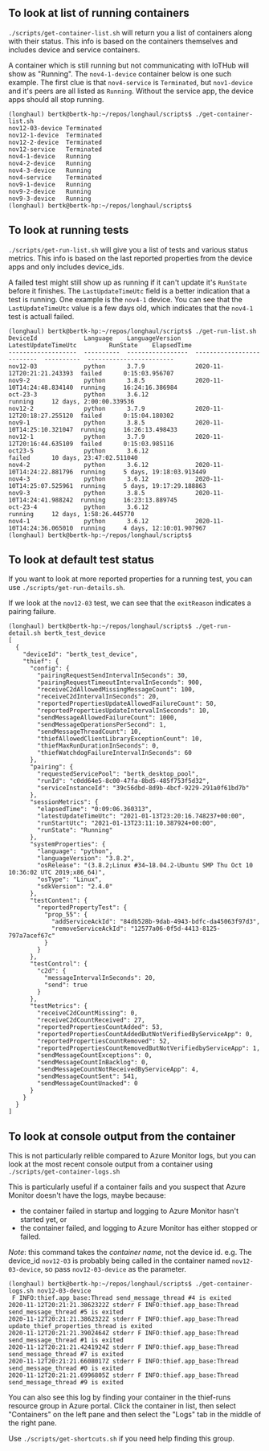 
## To look at list of running containers

`./scripts/get-container-list.sh` will return you a list of containers along with their status.
This info is based on the containers themselves and includes device and service containers.

A container which is still running but not communicating with IoTHub will show as "Running".
The `nov4-1-device` container below is one such example.
The first clue is that `nov4-service` is `Terminated`, but `nov1-device` and it's peers are all listed as `Running`.
Without the service app, the device apps should all stop running.

```
(longhaul) bertk@bertk-hp:~/repos/longhaul/scripts$ ./get-container-list.sh
nov12-03-device Terminated
nov12-1-device  Terminated
nov12-2-device  Terminated
nov12-service   Terminated
nov4-1-device   Running
nov4-2-device   Running
nov4-3-device   Running
nov4-service    Terminated
nov9-1-device   Running
nov9-2-device   Running
nov9-3-device   Running
(longhaul) bertk@bertk-hp:~/repos/longhaul/scripts$
```

## To look at running tests

`./scripts/get-run-list.sh` will give you a list of tests and various status metrics.
This info is based on the last reported properties from the device apps and only includes device_ids.

A failed test might still show up as running if it can't update it's `RunState` before it finishes.
The `LastUpdateTimeUtc` field is a better indication that a test is running.
One example is the `nov4-1` device.
You can see that the `LastUpdateTimeUtc` value is a few days old, which indicates that the `nov4-1` test is actuall failed.

```
(longhaul) bertk@bertk-hp:~/repos/longhaul/scripts$ ./get-run-list.sh
DeviceId             Language    LanguageVersion    LatestUpdateTimeUtc         RunState    ElapsedTime
-------------------  ----------  -----------------  --------------------------  ----------  ------------------------
nov12-03             python      3.7.9              2020-11-12T20:21:21.243393  failed      0:15:03.956707
nov9-2               python      3.8.5              2020-11-10T14:24:48.834140  running     16:24:16.386984
oct-23-3             python      3.6.12                                         running     12 days, 2:00:00.339536
nov12-2              python      3.7.9              2020-11-12T20:18:27.255120  failed      0:15:04.180302
nov9-1               python      3.8.5              2020-11-10T14:25:10.321047  running     16:26:13.498433
nov12-1              python      3.7.9              2020-11-12T20:16:44.635109  failed      0:15:03.985116
oct23-5              python      3.6.12                                         failed      10 days, 23:47:02.511040
nov4-2               python      3.6.12             2020-11-10T14:24:22.881796  running     5 days, 19:18:03.913449
nov4-3               python      3.6.12             2020-11-10T14:25:07.525961  running     5 days, 19:17:29.188863
nov9-3               python      3.8.5              2020-11-10T14:24:41.988242  running     16:23:13.889745
oct-23-4             python      3.6.12                                         running     12 days, 1:58:26.445770
nov4-1               python      3.6.12             2020-11-10T14:24:36.065010  running     4 days, 12:10:01.907967
(longhaul) bertk@bertk-hp:~/repos/longhaul/scripts$
```

## To look at default test status

If you want to look at more reported properties for a running test, you can use `./scripts/get-run-details.sh`.

If we look at the `nov12-03` test, we can see that the `exitReason` indicates a pairing failure.

```
(longhaul) bertk@bertk-hp:~/repos/longhaul/scripts$ ./get-run-detail.sh bertk_test_device
[
  {
    "deviceId": "bertk_test_device",
    "thief": {
      "config": {
        "pairingRequestSendIntervalInSeconds": 30,
        "pairingRequestTimeoutIntervalInSeconds": 900,
        "receiveC2dAllowedMissingMessageCount": 100,
        "receiveC2dIntervalInSeconds": 20,
        "reportedPropertiesUpdateAllowedFailureCount": 50,
        "reportedPropertiesUpdateIntervalInSeconds": 10,
        "sendMessageAllowedFailureCount": 1000,
        "sendMessageOperationsPerSecond": 1,
        "sendMessageThreadCount": 10,
        "thiefAllowedClientLibraryExceptionCount": 10,
        "thiefMaxRunDurationInSeconds": 0,
        "thiefWatchdogFailureIntervalInSeconds": 60
      },
      "pairing": {
        "requestedServicePool": "bertk_desktop_pool",
        "runId": "c0dd64e5-8c00-47fa-8bd5-485f753f5d32",
        "serviceInstanceId": "39c56dbd-8d9b-4bcf-9229-291a0f61bd7b"
      },
      "sessionMetrics": {
        "elapsedTime": "0:09:06.360313",
        "latestUpdateTimeUtc": "2021-01-13T23:20:16.748237+00:00",
        "runStartUtc": "2021-01-13T23:11:10.387924+00:00",
        "runState": "Running"
      },
      "systemProperties": {
        "language": "python",
        "languageVersion": "3.8.2",
        "osRelease": "(3.8.2;Linux #34~18.04.2-Ubuntu SMP Thu Oct 10 10:36:02 UTC 2019;x86_64)",
        "osType": "Linux",
        "sdkVersion": "2.4.0"
      },
      "testContent": {
        "reportedPropertyTest": {
          "prop_55": {
            "addServiceAckId": "84db528b-9dab-4943-bdfc-da45063f97d3",
            "removeServiceAckId": "12577a06-0f5d-4413-8125-797a7acef67c"
          }
        }
      },
      "testControl": {
        "c2d": {
          "messageIntervalInSeconds": 20,
          "send": true
        }
      },
      "testMetrics": {
        "receiveC2dCountMissing": 0,
        "receiveC2dCountReceived": 27,
        "reportedPropertiesCountAdded": 53,
        "reportedPropertiesCountAddedButNotVerifiedByServiceApp": 0,
        "reportedPropertiesCountRemoved": 52,
        "reportedPropertiesCountRemovedButNotVerifiedbyServiceApp": 1,
        "sendMessageCountExceptions": 0,
        "sendMessageCountInBacklog": 0,
        "sendMessageCountNotReceivedByServiceApp": 4,
        "sendMessageCountSent": 541,
        "sendMessageCountUnacked": 0
      }
    }
  }
]
```

## To look at console output from the container

This is not particularly relible compared to Azure Monitor logs, but you can look at the most recent console output from a container using `./scripts/get-container-logs.sh`

This is particularly useful if a container fails and you suspect that Azure Monitor doesn't have the logs, maybe because:
* the container failed in startup and logging to Azure Monitor hasn't started yet, or
* the container failed, and logging to Azure Monitor has either stopped or failed.

_Note_: this command takes the _container name_, not the device id.  e.g. The device_id `nov12-03` is probably  being called in the container named `nov12-03-device`, so pass `nov12-03-device` as the parameter.

```
(longhaul) bertk@bertk-hp:~/repos/longhaul/scripts$ ./get-container-logs.sh nov12-03-device
 F INFO:thief.app_base:Thread send_message_thread #4 is exited
2020-11-12T20:21:21.3862322Z stderr F INFO:thief.app_base:Thread send_message_thread #5 is exited
2020-11-12T20:21:21.3862322Z stderr F INFO:thief.app_base:Thread update_thief_properties_thread is exited
2020-11-12T20:21:21.3902464Z stderr F INFO:thief.app_base:Thread send_message_thread #1 is exited
2020-11-12T20:21:21.4241924Z stderr F INFO:thief.app_base:Thread send_message_thread #7 is exited
2020-11-12T20:21:21.6608017Z stderr F INFO:thief.app_base:Thread send_message_thread #0 is exited
2020-11-12T20:21:21.6996805Z stderr F INFO:thief.app_base:Thread send_message_thread #9 is exited
```

You can also see this log by finding your container in the thief-runs resource group in Azure portal.  Click the container in list, then select "Containers" on the left pane and then select the "Logs" tab in the middle of the right pane.

Use `./scripts/get-shortcuts.sh` if you need help finding this group.

